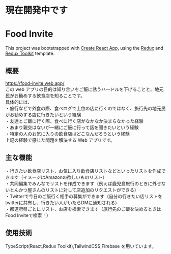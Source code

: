 # 現在開発中です
# Food Invite
This project was bootstrapped with [Create React App](https://github.com/facebook/create-react-app), using the [Redux](https://redux.js.org/) and [Redux Toolkit](https://redux-toolkit.js.org/) template.

## 概要
https://food-invite.web.app/ <br>
この web アプリの目的は知り合いをご飯に誘うハードルを下げることと、地元民がお勧めする飲食店を知ることです。<br>
具体的には、<br>
・旅行などで外食の際、食べログで上位の店に行くのではなく、旅行先の地元民がお勧めする店に行きたいという経験<br>
・友達とご飯に行く際、食べに行く店がなかなか決まらなかった経験<br>
・あまり親交はないが一緒にご飯に行って話を聞きたいという経験<br>
・特定の人のお気に入りの飲食店はどこなんだろうという経験<br>
上記の経験で感じた問題を解決する Web アプリです。<br>

## 主な機能
・行きたい飲食店リスト、お気に入り飲食店リストなどといったリストを作成できます（イメージはAmazonの欲しいものリスト）<br>
・共同編集でみんなでリストを作成できます（例えば鹿児島旅行のときに外せないとんかつ屋さんのリストに対して店追加のリクエストができる）<br>
 ・Twitterで今日のご飯行く相手の募集ができます（自分の行きたい店リストをtwitterに共有し、行きたい人がいたらDMに通知される）<br>
 ・都道府県ごとにリスト、お店を検索できます（旅行先のご飯を決めるときはFood Inviteで検索！）<br>
 
 ## 使用技術
TypeScript(React,Redux Toolkit),TailwindCSS,Firebase を用いています。
